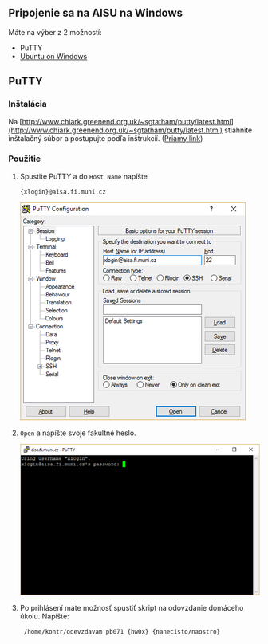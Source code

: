 ## Pripojenie sa na AISU na Windows

Máte na výber z 2 možností:

* PuTTY
* [Ubuntu on Windows](../ubuntu-on-windows/aisa.md)

## PuTTY

### Inštalácia

Na [http://www.chiark.greenend.org.uk/~sgtatham/putty/latest.html](http://www.chiark.greenend.org.uk/~sgtatham/putty/latest.html) stiahnite inštalačný súbor a postupujte podľa inštrukcií. \([Priamy link](https://the.earth.li/~sgtatham/putty/latest/x86/putty-0.67-installer.msi)\)

### Použitie

1. Spustite PuTTY a do `Host Name` napíšte

   ```
   {xlogin}@aisa.fi.muni.cz
   ```

   ![](/assets/PuTTY1.png)

2. `Open` a napíšte svoje fakultné heslo.

   ![](/assets/PuTTY2.png)

3. Po prihlásení máte možnosť spustiť skript na odovzdanie domáceho úkolu. Napíšte:

   ```terminal
    /home/kontr/odevzdavam pb071 {hw0x} {nanecisto/naostro}
   ```



